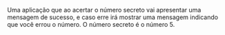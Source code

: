 Uma aplicação que ao acertar o número secreto vai apresentar uma mensagem de sucesso, e caso erre irá mostrar uma mensagem indicando que você errou o número. O número secreto é o número 5.
